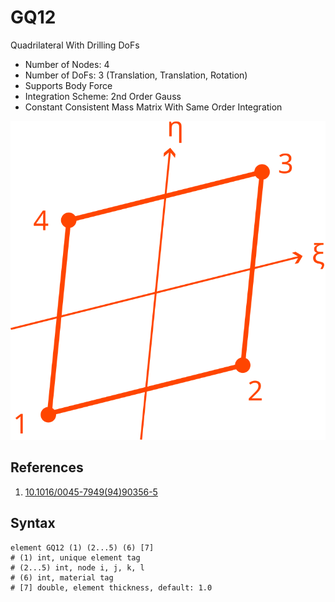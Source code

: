 # GQ12

Quadrilateral With Drilling DoFs

* Number of Nodes: 4
* Number of DoFs: 3 (Translation, Translation, Rotation)
* Supports Body Force
* Integration Scheme: 2nd Order Gauss
* Constant Consistent Mass Matrix With Same Order Integration

![encoding](../../PIC/Q4.svg)

## References

1. [10.1016/0045-7949(94)90356-5](https://doi.org/10.1016/0045-7949(94)90356-5)

## Syntax

```
element GQ12 (1) (2...5) (6) [7]
# (1) int, unique element tag
# (2...5) int, node i, j, k, l
# (6) int, material tag
# [7] double, element thickness, default: 1.0
```
